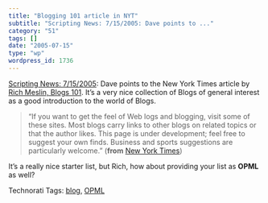 ```yaml
---
title: "Blogging 101 article in NYT"
subtitle: "Scripting News: 7/15/2005: Dave points to ..."
category: "51"
tags: []
date: "2005-07-15"
type: "wp"
wordpress_id: 1736
---
```

[Scripting News: 7/15/2005](http://archive.scripting.com/2005/07/15#When:9:36:10AM): Dave points to the New York Times article by [Rich Meslin, Blogs 101](http://www.nytimes.com/ref/technology/blogs_101.html). It’s a very nice collection of Blogs of general interest as a good introduction to the world of Blogs.

> “If you want to get the feel of Web logs and blogging, visit some of these sites. Most blogs carry links to other blogs on related topics or that the author likes. This page is under development; feel free to suggest your own finds. Business and sports suggestions are particularly welcome.” (**from** [New York Times](http://www.nytimes.com/ref/technology/blogs_101.html))

It’s a really nice starter list, but Rich, how about providing your list as **OPML** as well?

Technorati Tags: [blog](http://technorati.com/tag/blog), [OPML](http://technorati.com/tag/OPML)